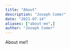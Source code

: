 ```yaml
---
title: "About"
description: "Joseph Comer"
date: "2021-07-14"
aliases: ["about-me",]
author: "Joseph Comer"
---
```


About me!!
